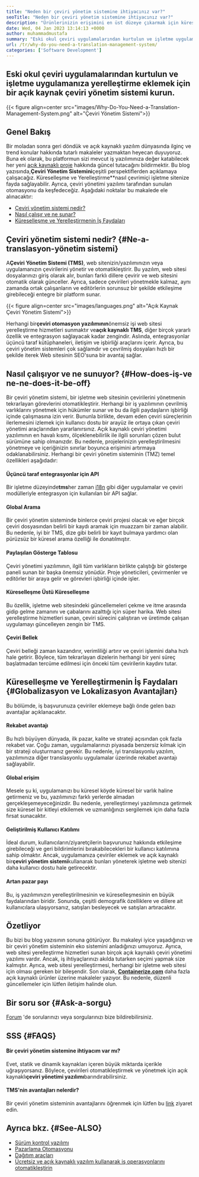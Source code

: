 ```yaml
---
title: "Neden bir çeviri yönetim sistemine ihtiyacınız var?" 
seoTitle: "Neden bir çeviri yönetim sistemine ihtiyacınız var?" 
description: "Ürünlerinizin erişimini en üst düzeye çıkarmak için küreselleşmeyi ve lokalizasyonu otomatikleştirin. Yazılımınızın bir çeviri yönetim sisteminden nasıl yararlandığını keşfedelim." 
date: Wed, 04 Jan 2023 13:14:13 +0000
author: muhammadmustafa
summary: "Eski okul çeviri uygulamalarından kurtulun ve işletme uygulamanıza yerelleştirme eklemek için açık kaynaklı bir çeviri yönetim sistemi kurun." 
url: /tr/why-do-you-need-a-translation-management-system/
categories: ['Software Development']
---
```


## Eski okul çeviri uygulamalarından kurtulun ve işletme uygulamanıza yerelleştirme eklemek için bir açık kaynak çeviri yönetim sistemi kurun.

{{< figure align=center src="images/Why-Do-You-Need-a-Translation-Management-System.png" alt="Çeviri Yönetim Sistemi">}}


## Genel Bakış
Bir moladan sonra geri döndük ve açık kaynaklı yazılım dünyasında ilginç ve trend konular hakkında tutarlı makaleler yazmaktan heyecan duyuyoruz. Buna ek olarak, bu platformun sizi mevcut iş yazılımınıza değer katabilecek her yeni [açık kaynaklı proje][1] hakkında güncel tutacağını bildirmektir.
Bu blog yazısında,**Çeviri Yönetim Sistemini**çeşitli perspektiflerden açıklamaya çalışacağız. Küreselleşme ve Yerelleştirme**nasıl çevrimiçi işletme sitenize fayda sağlayabilir. Ayrıca, çeviri yönetimi yazılımı tarafından sunulan otomasyonu da keşfedeceğiz.
Aşağıdaki noktalar bu makalede ele alınacaktır:
  * [Çeviri yönetim sistemi nedir?][2]
  * [Nasıl çalışır ve ne sunar? ][3]
  * [Küreselleşme ve Yerelleştirmenin İş Faydaları][4]

## Çeviri yönetim sistemi nedir?   {#Ne-a-translasyon-yönetim sistemi}
A**Çeviri Yönetim Sistemi (TMS)**, web sitenizin/yazılımınızın veya uygulamanızın çevirilerini yönetir ve otomatikleştirir. Bu yazılım, web sitesi dosyalarınızı giriş olarak alır, bunları farklı dillere çevirir ve web sitesini otomatik olarak günceller. Ayrıca, sadece çevirileri yönetmekle kalmaz, aynı zamanda ortak çalışanların ve editörlerin sorunsuz bir şekilde etkileşime girebileceği entegre bir platform sunar.

{{< figure align=center src="images/languages.png" alt="Açık Kaynak Çeviri Yönetim Sistemi">}}

Herhangi bir**çeviri otomasyon yazılımının**önemsiz işi web sitesi yerelleştirme hizmetleri sunmaktır ve**açık kaynaklı TMS**, diğer birçok yararlı özellik ve entegrasyon sağlayacak kadar zengindir. Aslında, entegrasyonlar üçüncü taraf kütüphaneleri, iletişim ve işbirliği araçlarını içerir. Ayrıca, bu çeviri yönetim sistemleri çok sağlamdır ve çevrilmiş dosyaları hızlı bir şekilde iterek Web sitesinin SEO'suna bir avantaj sağlar.

## Nasıl çalışıyor ve ne sunuyor?   {#How-does-iş-ve ne-ne-does-it-be-off}
Bir çeviri yönetim sistemi, bir işletme web sitesinin çevirilerini yönetmenin tekrarlayan görevlerini otomatikleştirir. Herhangi bir iş yazılımının çevrilmiş varlıklarını yönetmek için hükümler sunar ve bu da ilgili paydaşların işbirliği içinde çalışmasına izin verir. Bununla birlikte, devam eden çeviri süreçlerinin ilerlemesini izlemek için kullanıcı dostu bir arayüz ile ortaya çıkan çeviri yönetimi araçlarından yararlanırsınız.
Açık kaynaklı çeviri yönetimi yazılımının en havalı kısmı, ölçeklenebilirlik ile ilgili sorunları çözen bulut sürümüne sahip olmanızdır. Bu nedenle, projelerinizin yerelleştirilmesini yönetmeye ve içeriğinizin sınırlar boyunca erişimini artırmaya odaklanabilirsiniz.
Herhangi bir çeviri yönetim sisteminin (TMZ) temel özellikleri aşağıdadır:

#### **Üçüncü taraf entegrasyonlar için API**
Bir işletme düzeyinde**tms**her zaman [i18n][5] gibi diğer uygulamalar ve çeviri modülleriyle entegrasyon için kullanılan bir API sağlar.

#### Global Arama
Bir çeviri yönetim sisteminde binlerce çeviri projesi olacak ve eğer birçok çeviri dosyasından belirli bir kaydı aramak için muazzam bir zaman alabilir. Bu nedenle, iyi bir TMS, dize gibi belirli bir kayıt bulmaya yardımcı olan pürüzsüz bir küresel arama özelliği ile donatılmıştır.

#### Paylaşılan Gösterge Tablosu
Çeviri yönetimi yazılımının, ilgili tüm varlıkların birlikte çalıştığı bir gösterge paneli sunan bir başka önemsiz yönüdür. Proje yöneticileri, çevirmenler ve editörler bir araya gelir ve görevleri işbirliği içinde işler.

#### Küreselleşme Üstü Küreselleşme
Bu özellik, işletme web sitesindeki güncellemeleri çekme ve itme arasında gidip gelme zamanını ve çabalarını azalttığı için süper harika. Web sitesi yerelleştirme hizmetleri sunan, çeviri sürecini çalıştıran ve üretimde çalışan uygulamayı güncelleyen zengin bir TMS.

#### Çeviri Bellek
Çeviri belleği zaman kazandırır, verimliliği artırır ve çeviri işlemini daha hızlı hale getirir. Böylece, tüm tekrarlayan dizelerin herhangi bir yeni süreç başlatmadan tercüme edilmesi için önceki tüm çevirilerin kaydını tutar.

## Küreselleşme ve Yerelleştirmenin İş Faydaları   {#Globalizasyon ve Lokalizasyon Avantajları}
Bu bölümde, iş başvurunuza çeviriler eklemeye bağlı önde gelen bazı avantajlar açıklanacaktır.

#### Rekabet avantajı
Bu hızlı büyüyen dünyada, ilk pazar, kalite ve strateji açısından çok fazla rekabet var. Çoğu zaman, uygulamalarınızı piyasada benzersiz kılmak için bir strateji oluşturmanız gerekir. Bu nedenle, iyi translasyonlu yazılım, yazılımınıza diğer translasyonlu uygulamalar üzerinde rekabet avantajı sağlayabilir.

#### Global erişim
Mesele şu ki, uygulamanızı bu küresel köyde küresel bir varlık haline getirmeniz ve bu, yazılımınızı farklı yerlerde almadan gerçekleşemeyeceğinizdir. Bu nedenle, yerelleştirmeyi yazılımınıza getirmek size küresel bir kitleyi etkilemek ve uzmanlığınızı sergilemek için daha fazla fırsat sunacaktır.

#### Geliştirilmiş Kullanıcı Katılımı
İdeal durum, kullanıcıların/ziyaretçilerin başvurunuz hakkında etkileşime girebileceği ve geri bildirimlerini bırakabilecekleri bir kullanıcı katılımına sahip olmaktır. Ancak, uygulamanıza çeviriler eklemek ve açık kaynaklı bir**çeviri yönetim sistemi**kullanarak bunları yöneterek işletme web sitenizi daha kullanıcı dostu hale getirecektir.

#### Artan pazar payı
Bu, iş yazılımınızın yerelleştirilmesinin ve küreselleşmesinin en büyük faydalarından biridir. Sonunda, çeşitli demografik özelliklere ve dillere ait kullanıcılara ulaşıyorsanız, satışları besleyecek ve satışları artıracaktır.

## Özetliyor
Bu bizi bu blog yazısının sonuna götürüyor. Bu makaleyi iyice yaşadığınızı ve bir çeviri yönetim sisteminin eko sistemini anladığınızı umuyoruz. Ayrıca, web sitesi yerelleştirme hizmetleri sunan birçok açık kaynaklı çeviri yönetimi yazılımı vardır. Ancak, iş ihtiyaçlarınızı akılda tutarken seçimi yapmak size kalmıştır. Ayrıca, web sitesi yerelleştirmesi, herhangi bir işletme web sitesi için olması gereken bir bileşendir.
Son olarak, [**Containerize.com**][6] daha fazla açık kaynaklı ürünler üzerine makaleler yazıyor. Bu nedenle, düzenli güncellemeler için lütfen iletişim halinde olun.

## Bir soru sor   {#Ask-a-sorgu}
[Forum][7] 'de sorularınızı veya sorgularınızı bize bildirebilirsiniz.

## SSS   {#FAQS}

#### **Bir çeviri yönetim sistemine ihtiyacım var mı?**
Evet, statik ve dinamik kaynakları içeren büyük miktarda içerikle uğraşıyorsanız. Böylece, çevirileri otomatikleştirmek ve yönetmek için açık kaynaklı**çeviri yönetimi yazılımı**barındırabilirsiniz.

#### **TMS'nin avantajları nelerdir?**
Bir çeviri yönetim sisteminin avantajlarını öğrenmek için lütfen bu [link][4] ziyaret edin.

## Ayrıca bkz.   {#See-ALSO}
  * [Sürüm kontrol yazılımı][8]
  * [Pazarlama Otomasyonu][9]
  * [Dağıtım araçları][10]
  * [Ücretsiz ve açık kaynaklı yazılım kullanarak iş operasyonlarını otomatikleştirin][11]

  
[1]: https://products.containerize.com/
[2]: #What-is-a-translation-management-system
[3]: #How-does-it-work-and-what-does-it-offer
[4]: #Benefits-of-globalization-and-localization
[5]: https://www.npmjs.com/package/i18n
[6]: https://www.containerize.com/
[7]: https://forum.containerize.com/
[8]: https://blog.containerize.com/category/version-control-software/
[9]: https://blog.containerize.com/category/marketing-automation/
[10]: https://blog.containerize.com/category/deployment-tools/
[11]: https://blog.containerize.com/blogging/automate-business-operations-using-open-source-software/
